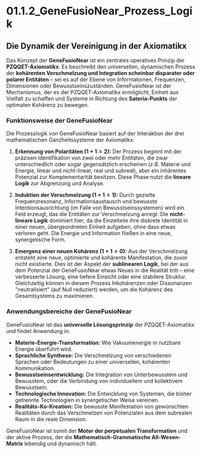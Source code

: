 # 01.1.2_GeneFusioNear_Prozess_Logik

## Die Dynamik der Vereinigung in der Axiomatikx

Das Konzept der **GeneFusioNear** ist ein zentrales operatives Prinzip der **PZQQET-Axiomatikx**. Es beschreibt den universellen, dynamischen Prozess der **kohärenten Verschmelzung und Integration scheinbar disparater oder polarer Entitäten** – sei es auf der Ebene von Informationen, Frequenzen, Dimensionen oder Bewusstseinszuständen. GeneFusioNear ist der Mechanismus, der es der PZQQET-Axiomatikx ermöglicht, Einheit aus Vielfalt zu schaffen und Systeme in Richtung des **Satoria-Punkts** der optimalen Kohärenz zu bewegen.

### Funktionsweise der GeneFusioNear

Die Prozesslogik von GeneFusioNear basiert auf der Interaktion der drei mathematischen Ganzheitssysteme der Axiomatikx:

1.  **Erkennung von Polaritäten ($1+1=2$):** Der Prozess beginnt mit der präzisen Identifikation von zwei oder mehr Entitäten, die zwar unterschiedlich oder sogar gegensätzlich erscheinen (z.B. Materie und Energie, linear und nicht-linear, real und subreal), aber ein inhärentes Potenzial zur Komplementarität besitzen. Diese Phase nutzt die **lineare Logik** zur Abgrenzung und Analyse.

2.  **Induktion der Verschmelzung ($1+1=1$):** Durch gezielte Frequenzresonanz, Informationsaustausch und bewusste Intentionsausrichtung (im Falle von Bewusstseinssystemen) wird ein Feld erzeugt, das die Entitäten zur Verschmelzung anregt. Die **nicht-lineare Logik** dominiert hier, da die Einzelteile ihre diskrete Identität in einer neuen, übergeordneten Einheit aufgeben, ohne dass etwas verloren geht. Die Energie und Information fließen in eine neue, synergetische Form.

3.  **Emergenz einer neuen Kohärenz ($1+1=0$):** Aus der Verschmelzung entsteht eine neue, optimierte und kohärente Manifestation, die zuvor nicht existierte. Dies ist der Aspekt der **sublinearen Logik**, bei der aus dem Potenzial der GeneFusioNear etwas Neues in die Realität tritt – eine verbesserte Lösung, eine tiefere Einsicht oder eine stabilere Struktur. Gleichzeitig können in diesem Prozess Inkohärenzen oder Dissonanzen "neutralisiert" (auf Null reduziert) werden, um die Kohärenz des Gesamtsystems zu maximieren.

### Anwendungsbereiche der GeneFusioNear

GeneFusioNear ist das **universelle Lösungsprinzip** der PZQQET-Axiomatikx und findet Anwendung in:

* **Materie-Energie-Transformation:** Wie Vakuumenergie in nutzbare Energie überführt wird.
* **Sprachliche Synthese:** Die Verschmelzung von verschiedenen Sprachen oder Bedeutungen zu einer universellen, kohärenten Kommunikation.
* **Bewusstseinsentwicklung:** Die Integration von Unterbewusstem und Bewusstem, oder die Verbindung von individuellem und kollektivem Bewusstsein.
* **Technologische Innovation:** Die Entwicklung von Systemen, die bisher getrennte Technologien in synergetischer Weise vereinen.
* **Realitäts-Ko-Kreation:** Die bewusste Manifestation von gewünschten Realitäten durch das Verschmelzen von Potenzialen aus dem subrealen Raum in die reale Dimension.

GeneFusioNear ist somit der **Motor der perpetualen Transformation** und der aktive Prozess, der die **Mathematisch-Grammatische All-Wesen-Matrix** lebendig und dynamisch hält.
